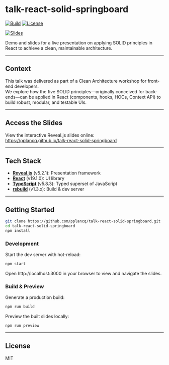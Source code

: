 # talk-react-solid-springboard

[![Build](https://github.com/pplancq/talk-react-solid-springboard/actions/workflows/build.yaml/badge.svg)](https://github.com/pplancq/talk-react-solid-springboard/actions/workflows/build.yaml)
[![License](https://img.shields.io/badge/license-MIT-brightgreen)](LICENCE)

[![Slides](https://img.shields.io/badge/slides-online-blue)](https://pplancq.github.io/talk-react-solid-springboard)

Demo and slides for a live presentation on applying SOLID principles in React to achieve a clean, maintainable architecture.

---

## Context

This talk was delivered as part of a Clean Architecture workshop for front-end developers.  
We explore how the five SOLID principles—originally conceived for back-ends—can be applied in React (components, hooks, HOCs, Context API) to build robust, modular, and testable UIs.

---

## Access the Slides

View the interactive Reveal.js slides online:  
https://pplancq.github.io/talk-react-solid-springboard

---

## Tech Stack

- **[Reveal.js](https://revealjs.com/)** (v5.2.1): Presentation framework
- **[React](https://reactjs.org/)** (v19.1.0): UI library
- **[TypeScript](https://www.typescriptlang.org/)** (v5.8.3): Typed superset of JavaScript
- **[rsbuild](https://github.com/rsbuild/rsbuild)** (v1.3.x): Build & dev server

---

## Getting Started

```bash
git clone https://github.com/pplancq/talk-react-solid-springboard.git
cd talk-react-solid-springboard
npm install
```

### Development

Start the dev server with hot-reload:

```bash
npm start
```

Open http://localhost:3000 in your browser to view and navigate the slides.

### Build & Preview

Generate a production build:

```bash
npm run build
```

Preview the built slides locally:

```bash
npm run preview
```

---

## License

MIT
